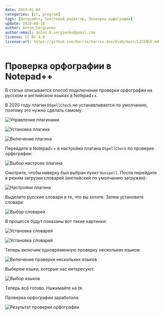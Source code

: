 ```yaml
---
date: 2014-01-04
categories: [it, program]
tags: [Notepad++, Текстовой редактор, Проверка орфографии]
update: 2020-08-18
author: Anton Sergienko
author-email: anton.b.sergienko@gmail.com
license: CC BY 4.0
license-url: https://github.com/Harrix/harrix.dev/blob/main/LICENSE.md
---
```


# Проверка орфографии в Notepad++

В статье описывается способ подключения проверки орфографии на русском и английском языках в Notepad++.

В 2020 году плагин `DSpellCheck` не устанавливается по умолчанию, поэтому это нужно сделать самому:

![Управление плагинами](img/plugins_01.png)

![Установка плагина](img/plugins_02.png)

![Включение плагина](img/plugins_03.png)

Перейдите в Notepad++ в настройки плагина `DSpellCheck` по проверке орфографии:

![Выбор настроек плагина](img/spell-check_01.png)

Смотрите, чтобы наверху был выбран пункт `Hunspell`. После перейдите в режим загрузки словарей (английский по умолчанию загружен):

![Настройки плагина](img/spell-check_02.png)

Выделите русские словари и те, что вы хотите. Затем установите словари:

![Выбор словарей](img/spell-check_03.png)

В процессе будут показаны вот такие картинки:

![Установка словарей](img/spell-check_04.png)

![Установка словарей](img/spell-check_05.png)

Теперь включим одновременную проверку нескольких языков:

![Включение проверки нескольких языков](img/spell-check_06.png)

Выберем языки, которые нас интересуют:

![Выбор языков](img/spell-check_07.png)

Теперь всё готово. Нажимайте на `OK`

Проверка орфографии заработала:

![Результат проверки орфографии](img/spell-check_08.png)
